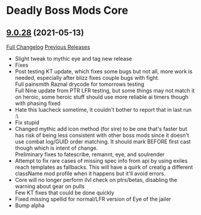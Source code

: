 # Deadly Boss Mods Core

## [9.0.28](https://github.com/DeadlyBossMods/DeadlyBossMods/tree/9.0.28) (2021-05-13)
[Full Changelog](https://github.com/DeadlyBossMods/DeadlyBossMods/compare/9.0.27...9.0.28) [Previous Releases](https://github.com/DeadlyBossMods/DeadlyBossMods/releases)

- Slight tweak to mythic eye and tag new release  
- Fixes  
- Post testing KT update, which fixes some bugs but not all, more work is needed, especially after blizz fixes couple bugs with fight.  
    Full painsmith Raznal drycode for tomorrows testing  
    Full Nine update from PTR LFR testing, but some things may not match it on heroic, some heroic stuff should use more reliable ai timers though with phasing fixed  
- Hate this luacheck sometime, it couldn't bother to report that in last run :\  
- Fix stupid  
- Changed mythic add icon method (for sire) to be one that's faster but has risk of being less consistent with other boss mods since it doesn't use combat log/GUID order matching. It should mark BEFORE first cast though which is intent of change.  
    Preliminary fixes to fatescribe, remannt, eye, and soulrender  
- Attempt to fix rare cases of missing spec info from api by using exiles reach templates as fallbacks. This will have a quirk of creatig a different className mod profile when it happens but it'll avoid errors.  
- Core will no longer perform ilvl check on ptrs/betas, disabling the warning about gear on pulls  
    Few KT fixes that could be done quickly  
- Fixed missing spellid for normal/LFR version of Eye of the jailer  
- Bump alpha  
